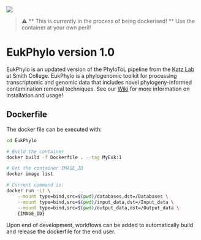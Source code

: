 <img src="https://github.com/Katzlab/PhyloToL-6/blob/main/Other/Katzlab.png">

> :warning: ** This is currently in the process of being dockerised! ** Use the container at your own peril!

# **EukPhylo version 1.0** 
EukPhylo is an updated version of the PhyloToL pipeline from the [Katz Lab](https://www.science.smith.edu/katz-lab/) at Smith College. EukPhylo is a phylogenomic toolkit for processing transcriptomic and genomic data that includes novel phylogeny-informed contamination removal techniques. See our [Wiki](https://github.com/Katzlab/EukPhylo/wiki) for more information on installation and usage!


## Dockerfile

The docker file can be executed with:

```bash
cd EukPhylo

# Build the container
docker build -f Dockerfile . --tag MyEuk:1

# Get the container IMAGE_ID
docker image list

# Current command is:
docker run -it \
    --mount type=bind,src=$(pwd)/databases,dst=/Databases \
    --mount type=bind,src=$(pwd)/input_data,dst=/Input_data \
    --mount type=bind,src=$(pwd)/output_data,dst=/Output_data \
    {IMAGE_ID}
```

Upon end of development, workflows can be added to automatically build and release the dockerfile for the end user.
